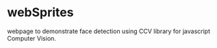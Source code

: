 # webSprites
webpage to demonstrate face detection using CCV library for javascript Computer Vision.
